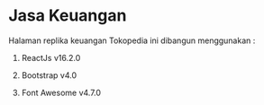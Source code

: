 # Jasa Keuangan

Halaman replika keuangan Tokopedia ini dibangun menggunakan :

1. ReactJs v16.2.0

2. Bootstrap v4.0

3. Font Awesome v4.7.0
